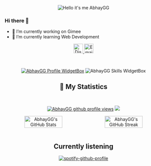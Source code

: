 <p align="center">
<img src="https://readme-typing-svg.demolab.com?font=Poppins&pause=1000&duration=4000&color=000080&center=true&width=435&repeat=false&lines=%22Hello+there!+%F0%9F%91%8B%F0%9F%8F%BB%22;%22I'm+AbhayGG!%22;%22Welcome+to+my+profile!%22" alt="Hello it's me AbhayGG" />
    
### Hi there 👋
- 🔭 I’m currently working on Gimee
- 🌱 I’m currently learning Web Development
<div align="center">
<p align="centre"> 
<a href="https://discord.com/user/1023390660931375144"> <img width="30px" src="https://anshtyagi.is-a.dev/assets/images/icons8-discord.gif" title="Discord"/> </a>
<a href="mailto:abhay@gimee.online"> <img width="30px" src="https://anshtyagi.is-a.dev/assets/images/icons8-email.gif" title="Email"/></a>
</p>

&nbsp;
<p align="center">
    <a href="https://github.com/AbhayGG"><img src="https://github-widgetbox.vercel.app/api/profile?username=AbhayGG&amp;theme=darkmode&amp;data=followers,repositories,stars,commits" alt="AbhayGG Profile WidgetBox"></a>
    <img src="https://github-widgetbox.vercel.app/api/skills?languages=js,python,linux,html,mysql,windows,nodejs&amp;theme=darkmode" alt="AbhayGG Skills WidgetBox">
</p>
 
## 🔖 My Statistics
&nbsp;
<p align="center">
    <a href="https://www.github.com/AbhayGG"><img src="https://komarev.com/ghpvc/?username=AbhayGG&style=for-the-badge&color=161c1c&label=👁+PROFILE+VIEWS" alt="AbhayGG github profile views" /></a>
    <a href="https://code.visualstudio.com/download"><img src="https://img.shields.io/badge/IDE-VS Code-98c379?style=for-the-badge&logo=visualstudiocode&color=161c1c&logoColor=00ff99" /></a>
<div style="display:flex;">
<img width="49%" src="https://github-readme-stats.vercel.app/api?username=AbhayGG&show_icons=true&theme=dark&bg_color=161c1c&hide_border=true&icon_color=00ff99&title_color=00ff99&border_radius=16" alt="AbhayGG's GitHub Stats">
<span style="display:inline-block;width:2%"></span>
<img width="49%" src="https://streak-stats.demolab.com/?user=AbhayGG&theme=dark&background=161c1c&hide_border=true&border_radius=16&ring=00ff99&fire=00ff99&currStreakLabel=00ff99" alt="AbhayGG's GitHub Streak">
</div>
<br>
</p>

## Currently listening
[![spotify-github-profile](https://spotify-github-profile.vercel.app/api/view?uid=315odjvyfc2f2u6jdwucvthkmo2y&cover_image=true&theme=default&show_offline=true&background_color=121212&interchange=true&bar_color=53b14f&bar_color_cover=false)](https://spotify-github-profile.vercel.app/api/view?uid=315odjvyfc2f2u6jdwucvthkmo2y&redirect=true)
</div>
